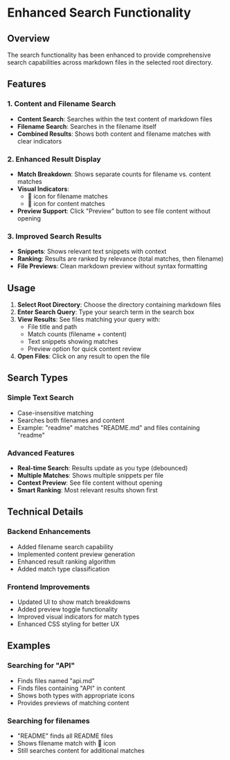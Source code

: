 # Enhanced Search Functionality

## Overview
The search functionality has been enhanced to provide comprehensive search capabilities across markdown files in the selected root directory.

## Features

### 1. Content and Filename Search
- **Content Search**: Searches within the text content of markdown files
- **Filename Search**: Searches in the filename itself
- **Combined Results**: Shows both content and filename matches with clear indicators

### 2. Enhanced Result Display
- **Match Breakdown**: Shows separate counts for filename vs. content matches
- **Visual Indicators**: 
  - 📁 icon for filename matches
  - 📄 icon for content matches
- **Preview Support**: Click "Preview" button to see file content without opening

### 3. Improved Search Results
- **Snippets**: Shows relevant text snippets with context
- **Ranking**: Results are ranked by relevance (total matches, then filename)
- **File Previews**: Clean markdown preview without syntax formatting

## Usage

1. **Select Root Directory**: Choose the directory containing markdown files
2. **Enter Search Query**: Type your search term in the search box
3. **View Results**: See files matching your query with:
   - File title and path
   - Match counts (filename + content)
   - Text snippets showing matches
   - Preview option for quick content review
4. **Open Files**: Click on any result to open the file

## Search Types

### Simple Text Search
- Case-insensitive matching
- Searches both filenames and content
- Example: "readme" matches "README.md" and files containing "readme"

### Advanced Features
- **Real-time Search**: Results update as you type (debounced)
- **Multiple Matches**: Shows multiple snippets per file
- **Context Preview**: See file content without opening
- **Smart Ranking**: Most relevant results shown first

## Technical Details

### Backend Enhancements
- Added filename search capability
- Implemented content preview generation
- Enhanced result ranking algorithm
- Added match type classification

### Frontend Improvements
- Updated UI to show match breakdowns
- Added preview toggle functionality
- Improved visual indicators for match types
- Enhanced CSS styling for better UX

## Examples

### Searching for "API"
- Finds files named "api.md"
- Finds files containing "API" in content
- Shows both types with appropriate icons
- Provides previews of matching content

### Searching for filenames
- "README" finds all README files
- Shows filename match with 📁 icon
- Still searches content for additional matches
